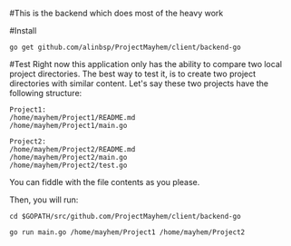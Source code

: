 #This is the backend which does most of the heavy work

#Install
```
go get github.com/alinbsp/ProjectMayhem/client/backend-go
```

#Test
Right now this application only has the ability to compare two local project directories.
The best way to test it, is to create two project directories with similar content.
Let's say these two projects have the following structure:

```
Project1:
/home/mayhem/Project1/README.md
/home/mayhem/Project1/main.go

Project2:
/home/mayhem/Project2/README.md
/home/mayhem/Project2/main.go
/home/mayhem/Project2/test.go
```

You can fiddle with the file contents as you please.

Then, you will run:
```
cd $GOPATH/src/github.com/ProjectMayhem/client/backend-go

go run main.go /home/mayhem/Project1 /home/mayhem/Project2
```
